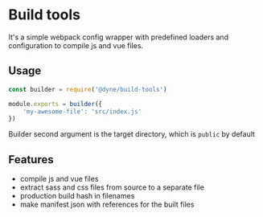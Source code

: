 # Build tools
It's a simple webpack config wrapper with predefined loaders and configuration to compile js and vue files.

## Usage
```js
const builder = require('@dyne/build-tools')

module.exports = builder({
    'my-awesome-file': 'src/index.js'
})
```

Builder second argument is the target directory, which is `public` by default

## Features
- compile js and vue files
- extract sass and css files from source to a separate file
- production build hash in filenames
- make manifest json with references for the built files
